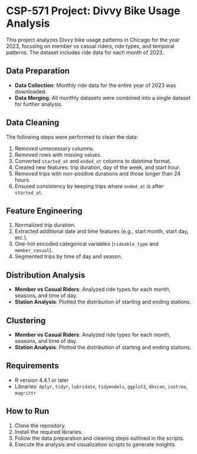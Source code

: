 # CSP-571 Project: Divvy Bike Usage Analysis

This project analyzes Divvy bike usage patterns in Chicago for the year 2023, focusing on member vs casual riders, ride types, and temporal patterns. The dataset includes ride data for each month of 2023.

## Data Preparation

- **Data Collection**: Monthly ride data for the entire year of 2023 was downloaded.
- **Data Merging**: All monthly datasets were combined into a single dataset for further analysis.

## Data Cleaning

The following steps were performed to clean the data:

1. Removed unnecessary columns.
2. Removed rows with missing values.
3. Converted `started_at` and `ended_at` columns to datetime format.
4. Created new features: trip duration, day of the week, and start hour.
5. Removed trips with non-positive durations and those longer than 24 hours.
6. Ensured consistency by keeping trips where `ended_at` is after `started_at`.

## Feature Engineering

1. Normalized trip duration.
2. Extracted additional date and time features (e.g., start month, start day, etc.).
3. One-hot encoded categorical variables (`rideable_type` and `member_casual`).
4. Segmented trips by time of day and season.

## Distribution Analysis

- **Member vs Casual Riders**: Analyzed ride types for each month, seasons, and time of day.
- **Station Analysis**: Plotted the distribution of starting and ending stations.
## Clustering

- **Member vs Casual Riders**: Analyzed ride types for each month, seasons, and time of day.
- **Station Analysis**: Plotted the distribution of starting and ending stations.

## Requirements

- R version 4.4.1 or later
- Libraries: `dplyr`, `tidyr`, `lubridate`, `tidymodels`, `ggplot2`, `dbscan`, `isotree`, `magrittr`

## How to Run

1. Clone the repository.
2. Install the required libraries.
3. Follow the data preparation and cleaning steps outlined in the scripts.
4. Execute the analysis and visualization scripts to generate insights.



